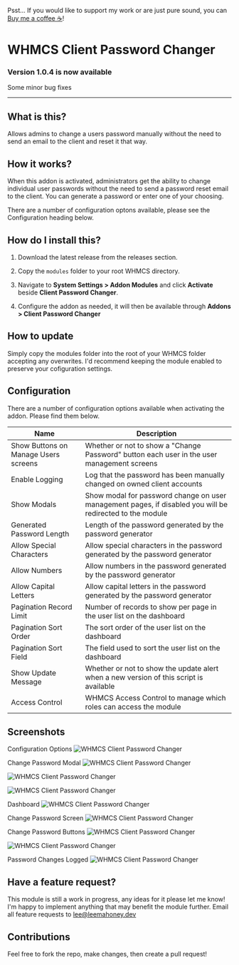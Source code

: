 Psst... If you would like to support my work or are just pure sound, you can [Buy me a coffee ☕](https://www.buymeacoffee.com/leemahoney3)!

# WHMCS Client Password Changer

### Version 1.0.4 is now available
Some minor bug fixes

---

## What is this?
Allows admins to change a users password manually without the need to send an email to the client and reset it that way.

## How it works?

When this addon is activated, administrators get the ability to change individual user passwords without the need to send a password reset email to the client. You can generate a password or enter one of your choosing.

There are a number of configuration optons available, please see the Configuration heading below.

## How do I install this?

1. Download the latest release from the releases section.

2. Copy the ```modules``` folder to your root WHMCS directory.

3. Navigate to **System Settings > Addon Modules** and click **Activate** beside  **Client Password Changer**.

4. Configure the addon as needed, it will then be available through **Addons >  Client Password Changer** 

## How to update

Simply copy the modules folder into the root of your WHMCS folder accepting any overwrites. I'd recommend keeping the module enabled to preserve your cofiguration settings.

## Configuration

There are a number of configuration options available when activating the addon. Please find them below.

|Name|Description|
|----|----|
|Show Buttons on Manage Users screens|Whether or not to show a "Change Password" button each user in the user management screens|
|Enable Logging|Log that the password has been manually changed on owned client accounts|
|Show Modals|Show modal for password change on user management pages, if disabled you will be redirected to the module|
|Generated Password Length|Length of the password generated by the password generator|
|Allow Special Characters|Allow special characters in the password generated by the password generator|
|Allow Numbers|Allow numbers in the password generated by the password generator|
|Allow Capital Letters|Allow capital letters in the password generated by the password generator|
|Pagination Record Limit|Number of records to show per page in the user list on the dashboard|
|Pagination Sort Order|The sort order of the user list on the dashboard|
|Pagination Sort Field|The field used to sort the user list on the dashboard|
|Show Update Message|Whether or not to show the update alert when a new version of this script is available|
|Access Control|WHMCS Access Control to manage which roles can access the module|

## Screenshots

Configuration Options
![WHMCS Client Password Changer](https://static.leemahoney.tech/img/whmcs/addons/whmcs-client-password-changer/im001.png)

Change Password Modal
![WHMCS Client Password Changer](https://static.leemahoney.tech/img/whmcs/addons/whmcs-client-password-changer/im006.png)

![WHMCS Client Password Changer](https://static.leemahoney.tech/img/whmcs/addons/whmcs-client-password-changer/im007.png)

![WHMCS Client Password Changer](https://static.leemahoney.tech/img/whmcs/addons/whmcs-client-password-changer/im008.png)

Dashboard
![WHMCS Client Password Changer](https://static.leemahoney.tech/img/whmcs/addons/whmcs-client-password-changer/im002.png)

Change Password Screen
![WHMCS Client Password Changer](https://static.leemahoney.tech/img/whmcs/addons/whmcs-client-password-changer/im003.png)

Change Password Buttons
![WHMCS Client Password Changer](https://static.leemahoney.tech/img/whmcs/addons/whmcs-client-password-changer/im004.png)

![WHMCS Client Password Changer](https://static.leemahoney.tech/img/whmcs/addons/whmcs-client-password-changer/im005.png)

Password Changes Logged
![WHMCS Client Password Changer](https://static.leemahoney.tech/img/whmcs/addons/whmcs-client-password-changer/im009.png)

## Have a feature request?

This module is still a work in progress, any ideas for it please let me know! I'm happy to implement anything that may benefit the module further. Email all feature requests to lee@leemahoney.dev

## Contributions

Feel free to fork the repo, make changes, then create a pull request!

